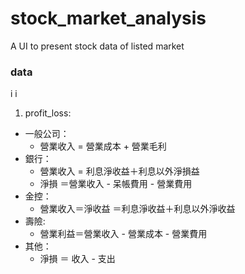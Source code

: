 # stock_market_analysis

A UI to present stock data of listed market

### data

i
i

1. profit_loss:

- 一般公司：
  - 營業收入 = 營業成本 + 營業毛利
- 銀行：
  - 營業收入 = 利息淨收益＋利息以外淨損益
  - 淨損 ＝營業收入 - 呆帳費用 - 營業費用
- 金控：
  - 營業收入＝淨收益 ＝利息淨收益＋利息以外淨收益
- 壽險:
  - 營業利益＝營業收入 - 營業成本 - 營業費用
- 其他：
  - 淨損 ＝ 收入 - 支出
